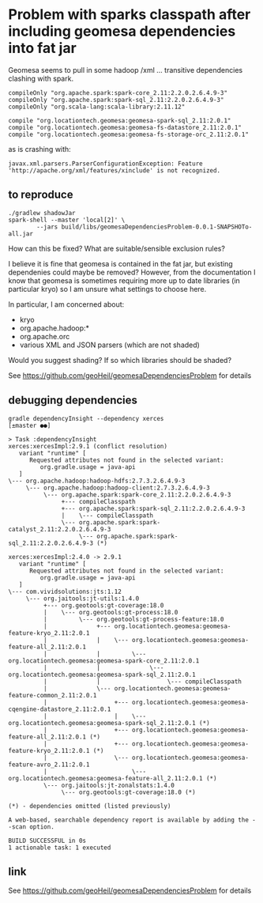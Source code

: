 # Problem with sparks classpath after including geomesa dependencies into fat jar

Geomesa seems to pull in some hadoop /xml ... transitive dependencies clashing with spark.
```
compileOnly "org.apache.spark:spark-core_2.11:2.2.0.2.6.4.9-3"
compileOnly "org.apache.spark:spark-sql_2.11:2.2.0.2.6.4.9-3"
compileOnly "org.scala-lang:scala-library:2.11.12"

compile "org.locationtech.geomesa:geomesa-spark-sql_2.11:2.0.1"
compile "org.locationtech.geomesa:geomesa-fs-datastore_2.11:2.0.1"
compile "org.locationtech.geomesa:geomesa-fs-storage-orc_2.11:2.0.1"
```
as is crashing with:
```
javax.xml.parsers.ParserConfigurationException: Feature 'http://apache.org/xml/features/xinclude' is not recognized.
```


## to reproduce
```
./gradlew shadowJar
spark-shell --master 'local[2]' \
		--jars build/libs/geomesaDependenciesProblem-0.0.1-SNAPSHOTo-all.jar
```

How can this be fixed? What are suitable/sensible exclusion rules?

I believe it is fine that geomesa is contained in the fat jar, but existing dependenies could maybe be removed? However, from the documentation I know that geomesa is sometimes requiring more up to date libraries (in particular kryo) so I am unsure what settings to choose here.

In particular, I am concerned about:
- kryo
- org.apache.hadoop:*
- org.apache.orc
- various XML and JSON parsers (which are not shaded)

Would you suggest shading? If so which libraries should be shaded?

See https://github.com/geoHeil/geomesaDependenciesProblem for details

## debugging dependencies

```
gradle dependencyInsight --dependency xerces                                                               [±master ●●]

> Task :dependencyInsight
xerces:xercesImpl:2.9.1 (conflict resolution)
   variant "runtime" [
      Requested attributes not found in the selected variant:
         org.gradle.usage = java-api
   ]
\--- org.apache.hadoop:hadoop-hdfs:2.7.3.2.6.4.9-3
     \--- org.apache.hadoop:hadoop-client:2.7.3.2.6.4.9-3
          \--- org.apache.spark:spark-core_2.11:2.2.0.2.6.4.9-3
               +--- compileClasspath
               +--- org.apache.spark:spark-sql_2.11:2.2.0.2.6.4.9-3
               |    \--- compileClasspath
               \--- org.apache.spark:spark-catalyst_2.11:2.2.0.2.6.4.9-3
                    \--- org.apache.spark:spark-sql_2.11:2.2.0.2.6.4.9-3 (*)

xerces:xercesImpl:2.4.0 -> 2.9.1
   variant "runtime" [
      Requested attributes not found in the selected variant:
         org.gradle.usage = java-api
   ]
\--- com.vividsolutions:jts:1.12
     \--- org.jaitools:jt-utils:1.4.0
          +--- org.geotools:gt-coverage:18.0
          |    \--- org.geotools:gt-process:18.0
          |         \--- org.geotools:gt-process-feature:18.0
          |              +--- org.locationtech.geomesa:geomesa-feature-kryo_2.11:2.0.1
          |              |    \--- org.locationtech.geomesa:geomesa-feature-all_2.11:2.0.1
          |              |         \--- org.locationtech.geomesa:geomesa-spark-core_2.11:2.0.1
          |              |              \--- org.locationtech.geomesa:geomesa-spark-sql_2.11:2.0.1
          |              |                   \--- compileClasspath
          |              \--- org.locationtech.geomesa:geomesa-feature-common_2.11:2.0.1
          |                   +--- org.locationtech.geomesa:geomesa-cqengine-datastore_2.11:2.0.1
          |                   |    \--- org.locationtech.geomesa:geomesa-spark-sql_2.11:2.0.1 (*)
          |                   +--- org.locationtech.geomesa:geomesa-feature-all_2.11:2.0.1 (*)
          |                   +--- org.locationtech.geomesa:geomesa-feature-kryo_2.11:2.0.1 (*)
          |                   \--- org.locationtech.geomesa:geomesa-feature-avro_2.11:2.0.1
          |                        \--- org.locationtech.geomesa:geomesa-feature-all_2.11:2.0.1 (*)
          \--- org.jaitools:jt-zonalstats:1.4.0
               \--- org.geotools:gt-coverage:18.0 (*)

(*) - dependencies omitted (listed previously)

A web-based, searchable dependency report is available by adding the --scan option.

BUILD SUCCESSFUL in 0s
1 actionable task: 1 executed

```
## link

See https://github.com/geoHeil/geomesaDependenciesProblem for details
